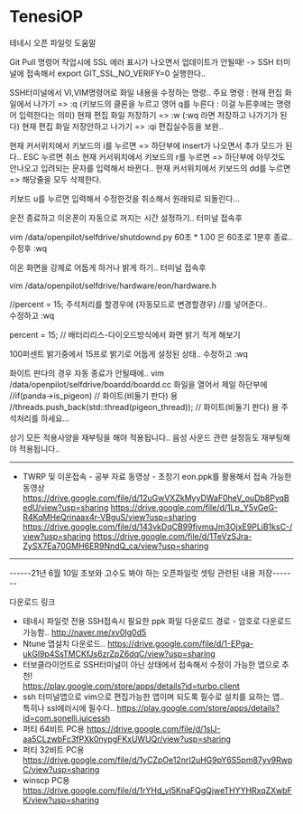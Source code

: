 # TenesiOP

테네시 오픈 파일럿 도움말 
   
Git Pull 명령어 작업시에 SSL 에러 표시가 나오면서 업데이트가 안될때! 
  -> SSH 터미널에 접속해서 export GIT_SSL_NO_VERIFY=0 실행한다..

SSH터미널에서 VI,VIM명령어로 화일 내용을 수정하는 명령.. 
주요 명령 : 
  현재 편집 화일에서 나가기 => :q (키보드의 클론을 누르고 영어 q를 누른다 : 이걸 누른후에는 명령어 입력한다는 의미) 
  현재 편집 화일 저장하기 => :w (:wq 라면 저장하고 나가기가 된다)
  현재 편집 화일 저장안하고 나가기 => :qi 편집실수등을 보완..

  현재 커서위치에서 키보드의 i를 누르면 => 하단부에 insert가 나오면서 추가 모드가 된다.. ESC 누르면 취소 
  현재 커서위치에서 키보드의 r를 누르면 => 하단부에 아무것도 안나오고 입려되는 문자를 입력해서 바뀐다.. 
  현재 커서위치에서 키보드의 dd를 누르면 => 해당줄을 모두 삭제한다.

키보드 u를 누르면 입력해서 수정한것을 취소해서 원래되로 되돌린다...

운전 종료하고 이온폰이 자동으로 꺼지는 시간 설정하기.. 
  터미널 접속후
  
  vim /data/openpilot/selfdrive/shutdownd.py
  60초 * 1.00 은 60초로 1분후 종료.. 수정후 :wq

이온 화면을 강제로 어둡게 하거나 밝게 하기.. 
  터미널 접속후
  
  vim /data/openpilot/selfdrive/hardware/eon/hardware.h 
  
  //percent = 15;
  주석처리를 할경우에 (자동모드로 변경할경우) //를 넣어준다..  
  수정하고 :wq 
  
  percent = 15; // 배터리리스-다이오드방식에서 화면 밝기 적게 해보기

100퍼센트 밝기중에서 15프로 밝기로 어둡게 설정된 상태.. 수정하고 :wq

화이트 판다의 경우 자동 종료가 안될때에..
vim /data/openpilot/selfdrive/boardd/boardd.cc 
화일을 열어서 제일 하단부에
	  //if(panda->is_pigeon)  // 화이트(비둘기 판다) 용
	      //threads.push_back(std::thread(pigeon_thread));  // 화이트(비둘기 판다) 용
주석처리를 하세요... 

상기 모든 적용사양을 재부팅을 해야 적용됩니다.. 음성 사운드 관련 설정등도 재부팅해야 적용됩니다..

--------------------------------------------------------------------------------------------
- TWRP 및 이온접속 - 공부 자료 동영상 - 초창기 eon.ppk를 활용해서 접속 가능한 동영상 
   https://drive.google.com/file/d/12uGwVXZkMyyDWaF0heV_ouDb8PyqBedU/view?usp=sharing
   https://drive.google.com/file/d/1Lp_Y5vGeG-R4KqMHeQrinaax4r-VBguS/view?usp=sharing
   https://drive.google.com/file/d/143vkDqCB99fjvmqJm3OjxE9PLiB1ksC-/view?usp=sharing
   https://drive.google.com/file/d/1TeVzSJra-ZySX7Ea70GMH6ER9NndQ_ca/view?usp=sharing
-------------------------------------------------------------------------------------------- 

------21년 6월 10일 초보와 고수도 봐야 하는 오픈파일럿 셋팅 관련된 내용 저장-------

다운로드 링크 
- 테네시 파일럿 전용 SSH접속시 필요한 ppk 화일 다운로드 경로 - 암호로 다운로드 가능함..
http://naver.me/xv0Ig0d5 
- Ntune 앱설치 다운로드.. 
https://drive.google.com/file/d/1-EPga-ukGl9p4SsTMCKfJs6zrZpZ6dqC/view?usp=sharing 
- 터보클라이언트로 SSH터미널이 아닌 상태에서 접속해서 수정이 가능한 앱으로 추천!  
https://play.google.com/store/apps/details?id=turbo.client 
- ssh 터미널앱으로 vim으로 편집가능한 앱이며 되도록 필수로 설치를 요하는 앱.. 특히나 ssl에러시에 필수다..
https://play.google.com/store/apps/details?id=com.sonelli.juicessh 
- 퍼티 64비트 PC용
https://drive.google.com/file/d/1slJ-aa5CLzwbFc3fPXk0nypgFKxUWUQr/view?usp=sharing
- 퍼티 32비트 PC용
https://drive.google.com/file/d/1yCZpOe12nrI2uHG9pY6S5pm87yv9RwpC/view?usp=sharing
- winscp PC용
https://drive.google.com/file/d/1rYHd_vI5KnaFQgQjweTHYYHRxqZXwbFK/view?usp=sharing
